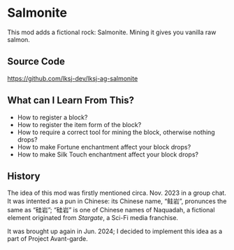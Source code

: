# Salmonite

This mod adds a fictional rock: Salmonite. Mining it gives you vanilla raw salmon.

## Source Code

https://github.com/lksj-dev/lksj-ag-salmonite

## What can I Learn From This?

- How to register a block?
- How to register the item form of the block?
- How to require a correct tool for mining the block, otherwise nothing drops?
- How to make Fortune enchantment affect your block drops?
- How to make Silk Touch enchantment affect your block drops?

## History

The idea of this mod was firstly mentioned circa. Nov. 2023 in a group chat. 
It was intented as a pun in Chinese: its Chinese name, “鲑岩”, pronunces the same as “硅岩”; “硅岩” is one of 
Chinese names of Naquadah, a fictional element originated from *Stargate*, a Sci-Fi media franchise. 

It was brought up again in Jun. 2024; I decided to implement this idea as a part of Project Avant-garde. 

